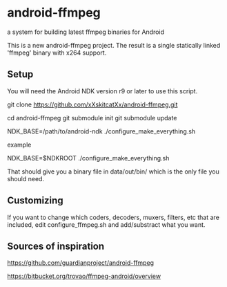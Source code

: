 android-ffmpeg
==============

a system for building latest ffmpeg binaries for Android


This is a new android-ffmpeg project.
The result is a single statically linked 'ffmpeg' binary with x264 support. 


Setup
-----
You will need the Android NDK version r9 or later to use this script.


git clone https://github.com/xXskitcatXx/android-ffmpeg.git

cd android-ffmpeg
git submodule init
git submodule update

NDK_BASE=/path/to/android-ndk ./configure_make_everything.sh

example

NDK_BASE=$NDKROOT ./configure_make_everything.sh


That should give you a binary file in data/out/bin/ which is the only file
you should need.


Customizing
-----------

If you want to change which coders, decoders, muxers, filters, etc that are
included, edit configure_ffmpeg.sh and add/substract what you want.


Sources of inspiration
----------------------
https://github.com/guardianproject/android-ffmpeg

https://bitbucket.org/trovao/ffmpeg-android/overview
